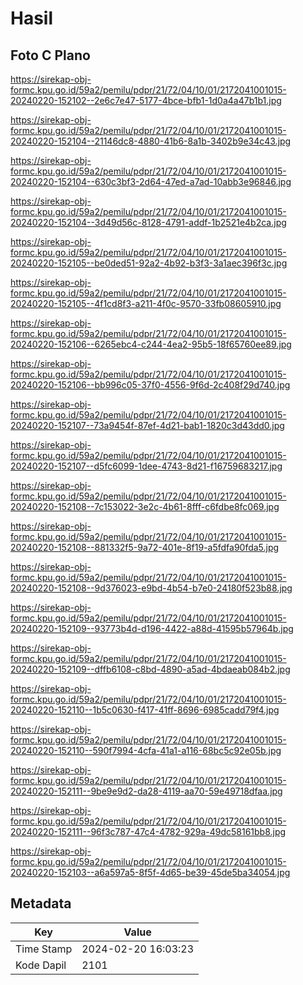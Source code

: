 # Hasil

## Foto C Plano

https://sirekap-obj-formc.kpu.go.id/59a2/pemilu/pdpr/21/72/04/10/01/2172041001015-20240220-152102--2e6c7e47-5177-4bce-bfb1-1d0a4a47b1b1.jpg

https://sirekap-obj-formc.kpu.go.id/59a2/pemilu/pdpr/21/72/04/10/01/2172041001015-20240220-152104--21146dc8-4880-41b6-8a1b-3402b9e34c43.jpg

https://sirekap-obj-formc.kpu.go.id/59a2/pemilu/pdpr/21/72/04/10/01/2172041001015-20240220-152104--630c3bf3-2d64-47ed-a7ad-10abb3e96846.jpg

https://sirekap-obj-formc.kpu.go.id/59a2/pemilu/pdpr/21/72/04/10/01/2172041001015-20240220-152104--3d49d56c-8128-4791-addf-1b2521e4b2ca.jpg

https://sirekap-obj-formc.kpu.go.id/59a2/pemilu/pdpr/21/72/04/10/01/2172041001015-20240220-152105--be0ded51-92a2-4b92-b3f3-3a1aec396f3c.jpg

https://sirekap-obj-formc.kpu.go.id/59a2/pemilu/pdpr/21/72/04/10/01/2172041001015-20240220-152105--4f1cd8f3-a211-4f0c-9570-33fb08605910.jpg

https://sirekap-obj-formc.kpu.go.id/59a2/pemilu/pdpr/21/72/04/10/01/2172041001015-20240220-152106--6265ebc4-c244-4ea2-95b5-18f65760ee89.jpg

https://sirekap-obj-formc.kpu.go.id/59a2/pemilu/pdpr/21/72/04/10/01/2172041001015-20240220-152106--bb996c05-37f0-4556-9f6d-2c408f29d740.jpg

https://sirekap-obj-formc.kpu.go.id/59a2/pemilu/pdpr/21/72/04/10/01/2172041001015-20240220-152107--73a9454f-87ef-4d21-bab1-1820c3d43dd0.jpg

https://sirekap-obj-formc.kpu.go.id/59a2/pemilu/pdpr/21/72/04/10/01/2172041001015-20240220-152107--d5fc6099-1dee-4743-8d21-f16759683217.jpg

https://sirekap-obj-formc.kpu.go.id/59a2/pemilu/pdpr/21/72/04/10/01/2172041001015-20240220-152108--7c153022-3e2c-4b61-8fff-c6fdbe8fc069.jpg

https://sirekap-obj-formc.kpu.go.id/59a2/pemilu/pdpr/21/72/04/10/01/2172041001015-20240220-152108--881332f5-9a72-401e-8f19-a5fdfa90fda5.jpg

https://sirekap-obj-formc.kpu.go.id/59a2/pemilu/pdpr/21/72/04/10/01/2172041001015-20240220-152108--9d376023-e9bd-4b54-b7e0-24180f523b88.jpg

https://sirekap-obj-formc.kpu.go.id/59a2/pemilu/pdpr/21/72/04/10/01/2172041001015-20240220-152109--93773b4d-d196-4422-a88d-41595b57964b.jpg

https://sirekap-obj-formc.kpu.go.id/59a2/pemilu/pdpr/21/72/04/10/01/2172041001015-20240220-152109--dffb6108-c8bd-4890-a5ad-4bdaeab084b2.jpg

https://sirekap-obj-formc.kpu.go.id/59a2/pemilu/pdpr/21/72/04/10/01/2172041001015-20240220-152110--1b5c0630-f417-41ff-8696-6985cadd79f4.jpg

https://sirekap-obj-formc.kpu.go.id/59a2/pemilu/pdpr/21/72/04/10/01/2172041001015-20240220-152110--590f7994-4cfa-41a1-a116-68bc5c92e05b.jpg

https://sirekap-obj-formc.kpu.go.id/59a2/pemilu/pdpr/21/72/04/10/01/2172041001015-20240220-152111--9be9e9d2-da28-4119-aa70-59e49718dfaa.jpg

https://sirekap-obj-formc.kpu.go.id/59a2/pemilu/pdpr/21/72/04/10/01/2172041001015-20240220-152111--96f3c787-47c4-4782-929a-49dc58161bb8.jpg

https://sirekap-obj-formc.kpu.go.id/59a2/pemilu/pdpr/21/72/04/10/01/2172041001015-20240220-152103--a6a597a5-8f5f-4d65-be39-45de5ba34054.jpg


## Metadata

| Key        | Value               |
| ---------- | ------------------- |
| Time Stamp | 2024-02-20 16:03:23 |
| Kode Dapil | 2101                |



